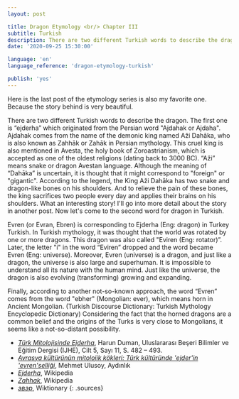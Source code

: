 ```yaml
---
layout: post

title: Dragon Etymology <br/> Chapter III
subtitle: Turkish
description: There are two different Turkish words to describe the dragon. The first one is “ejderha” which originated from the Persian word "Ajdahak or Ajdaha". Ajdahak comes from the name of the demonic king named Aži Dahāka, who is also known as Zahhāk or Zahāk in Persian mythology. Evren (or Evran, Ebren) is corresponding to Ejderha (Eng dragon) in Turkey Turkish. In Turkish mythology, it was thought that the world was rotated by one or more dragons.
date: '2020-09-25 15:30:00'

language: 'en'
language_reference: 'dragon-etymology-turkish'

publish: 'yes'
---
```


Here is the last post of the etymology series is also my favorite one. Because the story behind is very beautiful.

There are two different Turkish words to describe the dragon. The first one is “ejderha” which originated from the Persian word "Ajdahak or Ajdaha". Ajdahak comes from the name of the demonic king named Aži Dahāka, who is also known as Zahhāk or Zahāk in Persian mythology. This cruel king is also mentioned in Avesta, the holy book of Zoroastrianism, which is accepted as one of the oldest religions (dating back to 3000 BC). “Aži” means snake or dragon Avestan language. Although the meaning of “Dahāka” is uncertain, it is thought that it might correspond to "foreign" or "gigantic". According to the legend, the King Aži Dahāka has two snake and dragon-like bones on his shoulders. And to relieve the pain of these bones, the king sacrifices two people every day and applies their brains on his shoulders. What an interesting story! I'll go into more detail about the story in another post. Now let's come to the second word for dragon in Turkish.

Evren (or Evran, Ebren) is corresponding to Ejderha (Eng: dragon) in Turkey Turkish. In Turkish mythology, it was thought that the world was rotated by one or more dragons. This dragon was also called "Eviren (Eng: rotator)”. Later, the letter "i" in the word “Eviren” dropped and the word became Evren (Eng: universe). Moreover, Evren (universe) is a dragon, and just like a dragon, the universe is also large and superhuman. It is impossible to understand all its nature with the human mind. Just like the universe, the dragon is also evolving (transforming) growing and expanding.

Finally, according to another not-so-known approach, the word “Evren” comes from the word "ebher" (Mongolian: ever), which means horn in Ancient Mongolian. (Turkish Discourse Dictionary: Turkish Mythology Encyclopedic Dictionary) Considering the fact that the horned dragons are a common belief and the origins of the Turks is very close to Mongolians, it seems like a not-so-distant possibility.


+ *[Türk Mitolojisinde Ejderha](https://dergipark.org.tr/tr/download/article-file/784315)*, Harun Duman, Uluslararası Beşeri Bilimler ve Eğitim Dergisi (IJHE), Cilt 5, Sayı 11, S. 482 – 493.
+ *[Avrasya kültürünün mitolojik kökleri: Türk kültüründe 'ejder'in 'evren'selliği](https://www.aydinlik.com.tr/haber/avrasya-kulturunun-mitolojik-kokleri-turk-kulturunde-ejder-in-evren-selligi-mehmet-ulusoy-kose-yazilari-mayis-2019)*, Mehmet Ulusoy, Aydınlık
+ *[Ejderha](https://tr.wikipedia.org/wiki/Ejderha)*, Wikipedia
+ *[Zahhak](https://en.wikipedia.org/wiki/Zahhak)*, Wikipedia
+ *[эвэр](https://en.wiktionary.org/wiki/%D1%8D%D0%B2%D1%8D%D1%80)*, Wiktionary
{: .sources}
